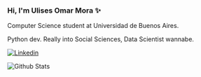 ### Hi, I'm Ulises Omar Mora :sparkles:

Computer Science student at Universidad de Buenos Aires.

Python dev. Really into Social Sciences, Data Scientist wannabe.

[![Linkedin](https://img.shields.io/badge/-UlisesOmraMora-blue?style=flat-square&logo=Linkedin&logoColor=white&link=https://www.linkedin.com/in/ulisote/)](https://www.linkedin.com/in/ulisote/)

![Github Stats](https://github-readme-stats.vercel.app/api?username=ulisesomora&show_icons=true)
